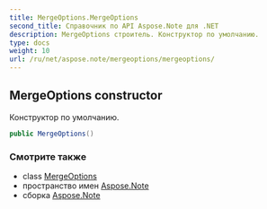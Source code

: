 ```yaml
---
title: MergeOptions.MergeOptions
second_title: Справочник по API Aspose.Note для .NET
description: MergeOptions строитель. Конструктор по умолчанию.
type: docs
weight: 10
url: /ru/net/aspose.note/mergeoptions/mergeoptions/
---
```

## MergeOptions constructor

Конструктор по умолчанию.

```csharp
public MergeOptions()
```

### Смотрите также

* class [MergeOptions](../)
* пространство имен [Aspose.Note](../../mergeoptions/)
* сборка [Aspose.Note](../../../)


